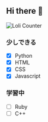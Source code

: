 ## Hi there 👋
  ![Loli Counter](https://count.getloli.com/get/@:mizutama1233)

### 少しできる

- [x] Python
- [x] HTML
- [x] CSS
- [x] Javascript

### 学習中

- [ ] Ruby
- [ ] C++
